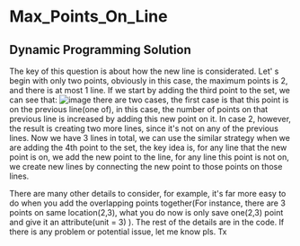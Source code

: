 # Max_Points_On_Line
## Dynamic Programming Solution
The key of this question is about how the new line is considerated.
Let' s begin with only two points, obviously in this case, the maximum points is 2, and there is at most 1 line.
If we start by adding the third point to the set, we can see that:
![image](https://assets.leetcode.com/users/yxw1242/image_1555194876.png)
there are two cases, the first case is that this point is on the previous line(one of),
in this case, the number of points on that previous line is increased by adding this 
new point on it.
In case 2, however, the result is creating two more lines, since it's not on any of the previous lines.
Now we have 3 lines in total, we can use the similar strategy when we are adding the 4th point to the set, the key idea is, for any line that the new point is on, we add the new point to the line, for any line this point is not on, we create new lines by connecting the new point to those points on those lines.

There are many other details to consider, for example, it's far more easy to do when you add the overlapping points together(For instance, there are 3 points on same location(2,3), what you do now is only save one(2,3) point and give it an attribute(unit = 3) ). 
The rest of the details are in the code. 
If there is any problem or potential issue, let me know pls.
Tx
